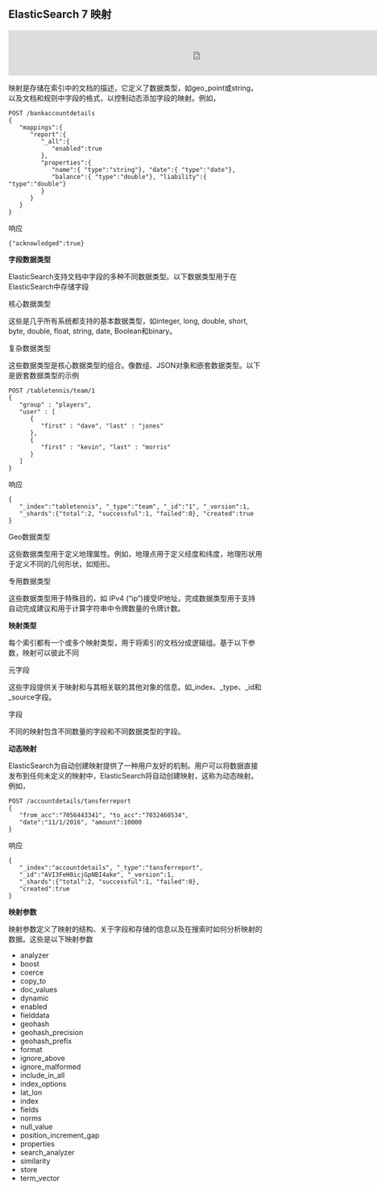 ## ElasticSearch 7 映射

<iframe id="iframeu4097238_0" name="iframeu4097238_0" src="https://pos.baidu.com/tcim?conwid=760&amp;conhei=90&amp;rdid=4097238&amp;dc=3&amp;di=u4097238&amp;s1=2307013324&amp;s2=2954587570&amp;dri=0&amp;dis=0&amp;dai=2&amp;ps=230x654&amp;enu=encoding&amp;exps=110261,110252,110011&amp;ant=0&amp;aa=1&amp;psi=605abd4354d42429&amp;dcb=___adblockplus_&amp;dtm=HTML_POST&amp;dvi=0.0&amp;dci=-1&amp;dpt=none&amp;tsr=0&amp;tpr=1634345519855&amp;ti=ElasticSearch%207%20%E6%98%A0%E5%B0%84%2C%E5%AD%A6%E4%B9%A0ElasticSearch%207%20%E6%95%99%E7%A8%8B%2CElasticSearch%207%20%E6%9C%80%E6%96%B0%E7%89%88%E6%95%99&amp;ari=2&amp;ver=1012&amp;dbv=2&amp;drs=1&amp;pcs=1864x885&amp;pss=1864x3008&amp;cfv=0&amp;cpl=16&amp;chi=11&amp;cce=true&amp;cec=UTF-8&amp;tlm=1627002759&amp;prot=2&amp;rw=885&amp;ltu=https%3A%2F%2Fwww.kaifaxueyuan.com%2Fserver%2Felasticsearch7%2Felasticsearch-mapping.html&amp;ltr=https%3A%2F%2Fwww.kaifaxueyuan.com%2Fserver%2Felasticsearch7%2Felasticsearch-query-dsl.html&amp;ecd=1&amp;uc=1920x1032&amp;pis=-1x-1&amp;sr=1920x1080&amp;tcn=1634345520&amp;qn=c0ab48ad9bbcf2ab&amp;tt=1634345519840.54.54.54" width="760" height="90" scrolling="no" frameborder="0" style="box-sizing: border-box;"></iframe>



 映射是存储在索引中的文档的描述，它定义了数据类型，如geo_point或string，以及文档和规则中字段的格式，以控制动态添加字段的映射。例如，

```
POST /bankaccountdetails
{
   "mappings":{
      "report":{
         "_all":{
            "enabled":true
         },
         "properties":{
            "name":{ "type":"string"}, "date":{ "type":"date"},
            "balance":{ "type":"double"}, "liability":{ "type":"double"}
         }
      }
   }
}
```

响应

```
{"acknowledged":true}
```

**字段数据类型**

 ElasticSearch支持文档中字段的多种不同数据类型。以下数据类型用于在ElasticSearch中存储字段

核心数据类型

 这些是几乎所有系统都支持的基本数据类型，如integer, long, double, short, byte, double, float, string, date, Boolean和binary。

复杂数据类型

 这些数据类型是核心数据类型的组合。像数组、JSON对象和嵌套数据类型。以下是嵌套数据类型的示例

```
POST /tabletennis/team/1
{
   "group" : "players",
   "user" : [
      {
         "first" : "dave", "last" : "jones"
      },
      {
         "first" : "kevin", "last" : "morris"
      }
   ]
}
```

响应

```
{
   "_index":"tabletennis", "_type":"team", "_id":"1", "_version":1, 
   "_shards":{"total":2, "successful":1, "failed":0}, "created":true
}
```

Geo数据类型

 这些数据类型用于定义地理属性。例如，地理点用于定义经度和纬度，地理形状用于定义不同的几何形状，如矩形。

专用数据类型

 这些数据类型用于特殊目的，如 IPv4 (“ip”)接受IP地址，完成数据类型用于支持自动完成建议和用于计算字符串中令牌数量的令牌计数。

**映射类型**

 每个索引都有一个或多个映射类型，用于将索引的文档分成逻辑组。基于以下参数，映射可以彼此不同

元字段

 这些字段提供关于映射和与其相关联的其他对象的信息。如_index、_type、_id和_source字段。

字段

 不同的映射包含不同数量的字段和不同数据类型的字段。

**动态映射**

 ElasticSearch为自动创建映射提供了一种用户友好的机制。用户可以将数据直接发布到任何未定义的映射中，ElasticSearch将自动创建映射，这称为动态映射。例如，

```
POST /accountdetails/tansferreport
{
   "from_acc":"7056443341", "to_acc":"7032460534",
   "date":"11/1/2016", "amount":10000
}
```

响应

```
{
   "_index":"accountdetails", "_type":"tansferreport",
   "_id":"AVI3FeH0icjGpNBI4ake", "_version":1,
   "_shards":{"total":2, "successful":1, "failed":0},
   "created":true
}
```

**映射参数**

 映射参数定义了映射的结构、关于字段和存储的信息以及在搜索时如何分析映射的数据。这些是以下映射参数

- analyzer
- boost
- coerce
- copy_to
- doc_values
- dynamic
- enabled
- fielddata
- geohash
- geohash_precision
- geohash_prefix
- format
- ignore_above
- ignore_malformed
- include_in_all
- index_options
- lat_lon
- index
- fields
- norms
- null_value
- position_increment_gap
- properties
- search_analyzer
- similarity
- store
- term_vector
